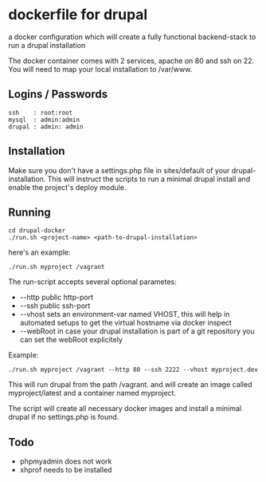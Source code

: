 # dockerfile for drupal

a docker configuration which will create a fully functional backend-stack to run a drupal installation

The docker container comes with 2 services, apache on 80 and ssh on 22. You will need to map your local installation to /var/www.

## Logins / Passwords

    ssh    : root:root
    mysql  : admin:admin
    drupal : admin: admin


## Installation

Make sure you don't have a settings.php file in sites/default of your drupal-installation. This will instruct the scripts to run a minimal drupal install and enable the project's deploy module.

## Running

    cd drupal-docker
    ./run.sh <project-name> <path-to-drupal-installation>

here's an example:

    ./run.sh myproject /vagrant

The run-script accepts several optional parametes:

* --http <port> public http-port
* --ssh <port> public ssh-port
* --vhost <name> sets an environment-var named VHOST, this will help in automated setups to get the virtual hostname via docker inspect
* --webRoot <root-folder> in case your drupal installation is part of a git repository you can set the webRoot explicitely

Example:

    ./run.sh myproject /vagrant --http 80 --ssh 2222 --vhost myproject.dev



This will run drupal from the path /vagrant. and will create an image called myproject/latest and a container named myproject.

The script will create all necessary docker images and install a minimal drupal if no settings.php is found.


## Todo

* phpmyadmin does not work
* xhprof needs to be installed

